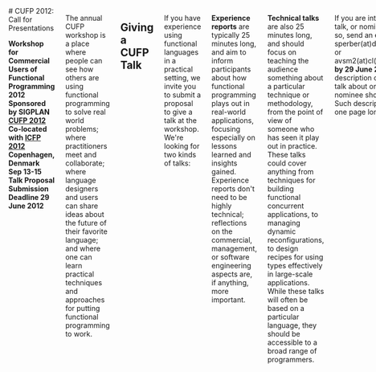 <div class="row" media:type="text/omd">
<div class="small-12 columns" media:type="text/omd">

<div class="text-center" media:type="text/omd">
# CUFP 2012: Call for Presentations

**Workshop for<br />
Commercial Users of Functional Programming 2012<br />
Sponsored by SIGPLAN<br />
[CUFP 2012](http://cufp.org/2012/)<br />
Co-located with [ICFP 2012](http://icfpconference.org/icfp2012/)<br />
Copenhagen, Denmark<br />
Sep 13-15<br />
Talk Proposal Submission Deadline 29 June 2012**
</div>

The annual CUFP workshop is a place where people can see how others
are using functional programming to solve real world problems; where
practitioners meet and collaborate; where language designers and users
can share ideas about the future of their favorite language; and where
one can learn practical techniques and approaches for putting
functional programming to work.

## Giving a CUFP Talk
If you have experience using functional languages in a practical
setting, we invite you to submit a proposal to give a talk at the
workshop.  We're looking for two kinds of talks:

**Experience reports** are typically 25 minutes long, and aim to
inform participants about how functional programming plays out in
real-world applications, focusing especially on lessons learned and
insights gained. Experience reports don't need to be highly technical;
reflections on the commercial, management, or software engineering
aspects are, if anything, more important.

**Technical talks** are also 25 minutes long, and should focus on
teaching the audience something about a particular technique or
methodology, from the point of view of someone who has seen it play
out in practice.  These talks could cover anything from techniques for
building functional concurrent applications, to managing dynamic
reconfigurations, to design recipes for using types effectively in
large-scale applications.  While these talks will often be based on a
particular language, they should be accessible to a broad range of
programmers.

If you are interested in offering a talk, or nominating someone to do
so, send an e-mail to sperber\(at\)deinprogramm\(dot\)de or
avsm2\(at\)cl\(dot\)cam\(dot\)ac\(dot\)uk **by 29 June 2012** with a
short description of what you'd like to talk about or what you think
your nominee should give a talk about. Such descriptions should be
about one page long.

There will be a short scribes report of the presentations and
discussions but not of the details of individual talks, as the meeting
is intended to be more a discussion forum than a technical
interchange.  *You do not need to submit a paper*, just a proposal for
your talk! Note that we will need all presenters to register for the
CUFP workshop and travel to Copenhagen at their own expense.

## Program Committee

- [Mike Sperber](http://www.deinprogramm.de/sperber/) \(Active Group\), co-chair
- [Anil Madhavapeddy](http://anil.recoil.org/) \(University of Cambridge\), co-chair
- [Ashish Agarwal](http://ashishagarwal.org/) \(New York University\)
- [Thomas Arts](http://www.quviq.com/) \(QuviQ AB\)
- [Chris Houser](http://n01se.net/chouser/) \(LonoCloud\)
- [Tomas Petricek](http://tomasp.net/) \(University of Cambridge\)
- [Heiko Seeberger](http://www.heikoseeberger.name/)  \(Typesafe\)
- [Stefan Wehr](http://www.stefanwehr.de/) \(factis research\)
- [Noel Welsh](http://noelwelsh.com/) \(untyped\)

## More information
For more information on CUFP, including videos of presentations from
previous years, take a look at the CUFP website at
[http://cufp.org](http://cufp.org).  Note that presenters, like other
attendees, will need to register for the event.  Presentations will be
video taped and presenters will be expected to sign an ACM copyright
release form.  Acceptance and rejection letters will be sent out by
July 16th.

## <a name="guidance"></a>Guidance on giving a great CUFP talk
**Focus on the interesting bits**: Think about what will distinguish
your talk, and what will engage the audience, and focus there.  There
are a number of places to look for those interesting bits.

+ **Setting**: FP is pretty well established in some areas, including
  formal verification, financial processing and server-side
  web-services.  An unusual setting can be a source of interest.  If
  you're deploying FP-based mobile UIs or building servers on oil
  rigs, then the challenges of that scenario are worth focusing on.
  Did FP help or hinder in adapting to the setting?

+ **Technology**: The CUFP audience is hungry to learn about how FP
   techniques work in practice.  What design patterns have you
   applied, and to what areas? Did you use functional reactive
   programming for user interfaces, or DSLs for playing chess, or
   fault-tolerant actors for large scale geological data processing?
   Teach us something about the techniques you used, and why we should
   consider using them ourselves.

+ **Getting things done**: How did you deal with large software
  development in the absence of a myriad of pre-existing support that
  are often expected in larger commercial environments \(IDEs,
  coverage tools, debuggers, profilers\) and without larger, proven
  bodies of libraries? Did you hit any brick walls that required
  support from the community?

+ **Don't just be a cheerleader**: It's easy to write a rah-rah talk
  about how well FP worked for you, but CUFP is more interesting when
  the talks also spend time on what *doesn't* work.  Even when the
  results were all great, you should spend more time on the challenges
  along the way than on the parts that went smoothly.

</div>
</div>
